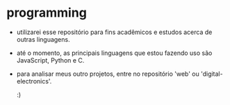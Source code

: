 # programming

- utilizarei esse repositório para fins acadêmicos e estudos acerca de outras linguagens.
- até o momento, as principais linguagens que estou fazendo uso são JavaScript, Python e C.
- para analisar meus outro projetos, entre no repositório 'web' ou 'digital-electronics'.

  :)
